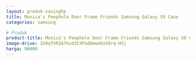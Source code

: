```yaml
---
layout: produk-casinghp
title: Monica's Peephole Door Frame Friends Samsung Galaxy S9 Case
categories: samsung

# Produk
product-title: Monica's Peephole Door Frame Friends Samsung Galaxy S9 Case
image-drive: 1h0qfVRIA7kud3CXPad0mwn6uV8rq-HVj
harga: 90000
---
```

